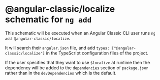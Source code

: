 # @angular-classic/localize schematic for `ng add`

This schematic will be executed when an Angular Classic CLI user runs `ng add @angular-classic/localize`.

It will search their `angular.json` file, and add `types: ["@angular-classic/localize"]` in the TypeScript
configuration files of the project.

If the user specifies that they want to use `$localize` at runtime then the dependency will be
added to the `dependencies` section of `package.json` rather than in the `devDependencies` which
is the default.

